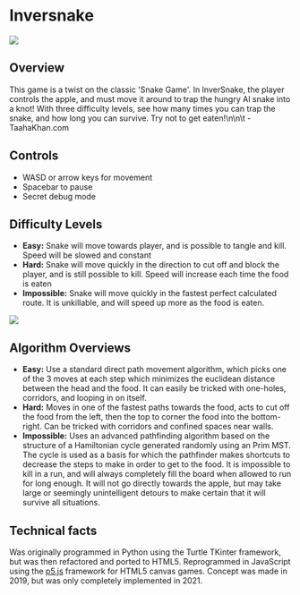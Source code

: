 # Inversnake

![](https://user-images.githubusercontent.com/61217792/143797410-1a74a635-4019-46f5-88ee-57059128ebab.png)

## Overview
This game is a twist on the classic 'Snake Game'. In InverSnake, the player controls the apple, and must move it around to trap the hungry AI snake into a knot! With three difficulty levels, see how many times you can trap the snake, and how long you can survive. Try not to get eaten!\n\n\t - TaahaKhan.com

## Controls
- WASD or arrow keys for movement
- Spacebar to pause
- Secret debug mode

## Difficulty Levels
- **Easy:** Snake will move towards player, and is possible to tangle and kill. Speed will be slowed and constant
- **Hard:** Snake will move quickly in the direction to cut off and block the player, and is still possible to kill. Speed will increase each time the food is eaten
- **Impossible:** Snake will move quickly in the fastest perfect calculated route. It is unkillable, and will speed up more as the food is eaten.

![](https://user-images.githubusercontent.com/61217792/143797473-f4c08448-03a2-4c0c-ac36-b09368cca7c0.png)

## Algorithm Overviews
- **Easy:** Use a standard direct path movement algorithm, which picks one of the 3 moves at each step which minimizes the euclidean distance between the head and the food. It can easily be tricked with one-holes, corridors, and looping in on itself.
- **Hard:** Moves in one of the fastest paths towards the food, acts to cut off the food from the left, then the top to corner the food into the bottom-right. Can be tricked with corridors and confined spaces near walls.
- **Impossible:** Uses an advanced pathfinding algorithm based on the structure of a Hamiltonian cycle generated randomly using an Prim MST. The cycle is used as a basis for which the pathfinder makes shortcuts to decrease the steps to make in order to get to the food. It is impossible to kill in a run, and will always completely fill the board when allowed to run for long enough. It will not go directly towards the apple, but may take large or seemingly unintelligent detours to make certain that it will survive all situations.

## Technical facts
Was originally programmed in Python using the Turtle TKinter framework, but was then refactored and ported to HTML5.
Reprogrammed in JavaScript using the [p5.js](https://p5js.org/) framework for HTML5 canvas games.
Concept was made in 2019, but was only completely implemented in 2021.
